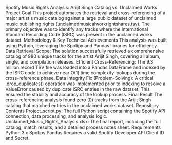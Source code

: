 Spotify Music Rights Analysis: Arijit Singh Catalog vs. Unclaimed Works
Project Goal
This project automates the retrieval and cross-referencing of a major artist's music catalog against a large public dataset of unclaimed music publishing rights (unclaimedmusicalworkrightshares.tsv). The primary objective was to identify any tracks where the International Standard Recording Code (ISRC) was present in the unclaimed works dataset.
Methodology & Key Technical Achievements
This analysis was built using Python, leveraging the Spotipy and Pandas libraries for efficiency.
Data Retrieval Scope: The solution successfully retrieved a comprehensive catalog of 980 unique tracks for the artist Arijit Singh, covering all album, single, and compilation releases.
Efficient Cross-Referencing: The 9.3 million record TSV file was loaded into a Pandas DataFrame and indexed by the ISRC code to achieve near O(1) time complexity lookups during the cross-reference phase.
Data Integrity Fix (Problem-Solving): A critical .drop_duplicates() operation was implemented prior to indexing to resolve a ValueError caused by duplicate ISRC entries in the raw dataset. This ensured the stability and accuracy of the lookup process.
Final Result
The cross-referencing analysis found zero (0) tracks from the Arijit Singh catalog that matched entries in the unclaimed works dataset.
Repository Contents
Project_script.py: The full Python script containing the Spotify API connection, data processing, and analysis logic.
Unclaimed_Music_Rights_Analysis.xlsx: The final report, including the full catalog, match results, and a detailed process notes sheet.
Requirements
Python 3.x
Spotipy
Pandas
Requires a valid Spotify Developer API Client ID and Secret.
